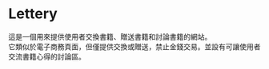 # Lettery
<p>  這是一個用來提供使用者交換書籍、贈送書籍和討論書籍的網站。<br>
  它類似於電子商務頁面，但僅提供交換或贈送，禁止金錢交易。並設有可讓使用者交流書籍心得的討論區。
 </p>
